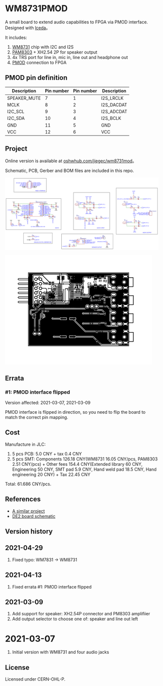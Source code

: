 # WM8731PMOD

A small board to extend audio capabilities to FPGA via PMOD interface. Designed with [lceda](https://lceda.cn)。

It includes:

1. [WM8731](https://www.cirrus.com/products/wm8731/) chip with I2C and I2S
2. [PAM8303](https://m5stack.oss-cn-shenzhen.aliyuncs.com/resource/docs/datasheet/hat/PAM8303_en.pdf) + XH2.54 2P for speaker output
3. 4x TRS port for line in, mic in, line out and headphone out
4. [PMOD](https://reference.digilentinc.com/_media/reference/pmod/pmod-interface-specification-1_2_0.pdf) connection to FPGA

## PMOD pin definition

| Description  | Pin number | Pin number | Description |
| ------------ | ---------- | ---------- | ----------- |
| SPEAKER_MUTE | 7          | 1          | I2S_LRCLK   |
| MCLK         | 8          | 2          | I2S_DACDAT  |
| I2C_SCL      | 9          | 3          | I2S_ADCDAT  |
| I2C_SDA      | 10         | 4          | I2S_BCLK    |
| GND          | 11         | 5          | GND         |
| VCC          | 12         | 6          | VCC         |


## Project

Online version is available at [oshwhub.com/jiegec/wm8731mod](https://oshwhub.com/jiegec/wm7831pmod)。

Schematic, PCB, Gerber and BOM files are included in this repo.

![Schematic](Schematic.png)

![PCB](PCB.png)

## Errata

### #1: PMOD interface flipped

Version affected: 2021-03-07, 2021-03-09

PMOD interface is flipped in direction, so you need to flip the board to match the correct pin mapping.

## Cost

Manufacture in JLC:

1. 5 pcs PCB: 5.0 CNY + tax 0.4 CNY
2. 5 pcs SMT: Components 126.18 CNY(WM8731 16.05 CNY/pcs, PAM8303 2.51 CNY/pcs) + Other fees 154.4 CNY(Extended library 60 CNY, Engineering 50 CNY, SMT pad 5.9 CNY, Hand weld pad 18.5 CNY, Hand engineering 20 CNY) + Tax 22.45 CNY

Total: 61.686 CNY/pcs.

## References

- [A similar project](http://ebrombaugh.studionebula.com/synth/codec_pmod/index.html)
- [DE2 board schematic](https://wiki.bu.ost.ch/infoportal/_media/fpga/cyclone_iv/de2_115_schematic.pdf)

## Version history

## 2021-04-29

1. Fixed typo: WM7831 -> WM8731

## 2021-04-13

1. Fixed errata #1: PMOD interface flipped

## 2021-03-09

1. Add support for speaker: XH2.54P connector and PM8303 amplifiier
2. Add output selector to choose one of: speaker and line out left

# 2021-03-07

1. Initial version with WM8731 and four audio jacks

## License

Licensed under CERN-OHL-P.